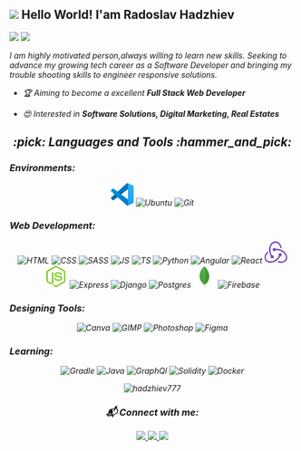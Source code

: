 ##  <img src="https://github.com/TheDudeThatCode/TheDudeThatCode/blob/master/Assets/Hi.gif" width="20px"> Hello World! I'am Radoslav Hadzhiev

<p>
<!--   <img src="https://github.com/TheDudeThatCode/TheDudeThatCode/blob/master/Assets/Hi.gif" width="20px"> -->
<!--   <img src="https://github.com/TheDudeThatCode/TheDudeThatCode/blob/master/Assets/Earth.gif" width="20px"> -->
  <img src="https://github.com/TheDudeThatCode/TheDudeThatCode/blob/master/Assets/Hi.gif" width="20px"> 
 <img src="https://github.com/TheDudeThatCode/TheDudeThatCode/blob/master/Assets/Hi.gif" width="20px"> 
 <em> 

 I am highly motivated person,always willing to learn new skills. Seeking to advance my growing tech career as a Software Developer and bringing my trouble shooting skills to engineer responsive solutions. 

- :trophy: Aiming to become a excellent **Full Stack Web Developer**
<!-- - :eyes: Looking to collaborate on **Web App Projects** -->
- :heart_eyes: Interested in **Software Solutions, Digital Marketing, Real Estates**
    
<h2 align="center">:pick: Languages and Tools :hammer_and_pick:</h2>     
<!--  https://e1.pngegg.com/pngimages/38/630/png-clipart-minecraft-diamond-pickaxe-minecraft-diamond-axe-thumbnail.png -->
<h3 align="left">Environments:</h3>
  
 <p align="center">
 <img alt="VSCode" height="40" width="40" src="https://raw.githubusercontent.com/Mempler/Mempler/master/assets//visual-studio-code.svg"/>
<img alt="Ubuntu" height="40" width="40" src="https://cdn.jsdelivr.net/gh/devicons/devicon/icons/ubuntu/ubuntu-plain.svg" />
<img alt="Git" height="40" width="40" src="https://cdn.jsdelivr.net/gh/devicons/devicon/icons/git/git-original.svg" />
 </p>

<h3 align="left">Web Development:</h3>
    
<p align="center">
<img alt="HTML" height="40" width="40" src="https://cdn.jsdelivr.net/gh/devicons/devicon/icons/html5/html5-original-wordmark.svg" />
<img alt="CSS" height="40" width="40" src="https://cdn.jsdelivr.net/gh/devicons/devicon/icons/css3/css3-original-wordmark.svg" />
 <img alt="SASS" height="40" width="40" src="https://cdn.jsdelivr.net/gh/devicons/devicon/icons/sass/sass-original.svg" />
<img alt="JS" height="40" width="40" src="https://cdn.jsdelivr.net/gh/devicons/devicon/icons/javascript/javascript-original.svg" />   
<img alt="TS" height="40" width="40" src="https://cdn.jsdelivr.net/gh/devicons/devicon/icons/typescript/typescript-original.svg" /> 
<img alt="Python" height="40" width="40" src="https://cdn.jsdelivr.net/gh/devicons/devicon/icons/python/python-original.svg" />
<img alt="Angular" height="40" width="40" src="https://cdn.jsdelivr.net/gh/devicons/devicon/icons/angularjs/angularjs-original.svg" />
<img height="40" width="40" alt="React" src="https://cdn.jsdelivr.net/gh/devicons/devicon/icons/react/react-original.svg">
<img alt="Redux" height="40" width="40" src="https://raw.githubusercontent.com/devicons/devicon/master/icons/redux/redux-original.svg">
<img alt="Node" height="40" width="40" src="https://raw.githubusercontent.com/devicons/devicon/master/icons/nodejs/nodejs-original.svg">
<img alt="Express" height="40" width="40" src="https://icongr.am/devicon/express-original.svg?size=128&color=83cd29">
<img alt="Django" height="40" width="40" src="https://cdn.jsdelivr.net/gh/devicons/devicon/icons/django/django-plain.svg" />
<img alt="Postgres" height="40" width="40" src="https://cdn.jsdelivr.net/gh/devicons/devicon/icons/postgresql/postgresql-original.svg" />
<img alt="Mongo" height="40" width="40" src="https://raw.githubusercontent.com/devicons/devicon/master/icons/mongodb/mongodb-original.svg">
<img alt="Firebase"  height="40" width="40" src="https://cdn.jsdelivr.net/gh/devicons/devicon/icons/firebase/firebase-plain-wordmark.svg" />
</p>
 
<h3 align="left">Designing Tools:</h3>
    
<p align="center">
<img alt="Canva" height="40" width="40" src="https://cdn.jsdelivr.net/gh/devicons/devicon/icons/canva/canva-original.svg" />
<img alt="GIMP" height="40" width="40" src="https://cdn.jsdelivr.net/gh/devicons/devicon/icons/gimp/gimp-original.svg" />
<img alt="Photoshop" height="40" width="40" src="https://cdn.jsdelivr.net/gh/devicons/devicon/icons/photoshop/photoshop-plain.svg" />
<img alt="Figma" height="40" width="40" src="https://cdn.jsdelivr.net/gh/devicons/devicon/icons/figma/figma-original.svg" /></p>

    
<h3 align="left">Learning:</h3>
    <p align="center">
  <img alt="Gradle" height="40" width="40" src="https://cdn.jsdelivr.net/gh/devicons/devicon/icons/gradle/gradle-plain.svg" />
  <img alt="Java" height="40" width="40"  src="https://cdn.jsdelivr.net/gh/devicons/devicon/icons/java/java-original.svg" />
  <img alt="GraphQl" height="40" width="40"  src="https://cdn.jsdelivr.net/gh/devicons/devicon/icons/graphql/graphql-plain.svg" />
  <img alt="Solidity" height="40" width="40" src="https://cdn.jsdelivr.net/gh/devicons/devicon/icons/solidity/solidity-plain.svg" />
  <img alt="Docker" height="40" width="40" src="https://cdn.jsdelivr.net/gh/devicons/devicon/icons/docker/docker-original.svg" />
     
   </p>
    
    
<div align="center"><p><img src="https://github-readme-stats.vercel.app/api/top-langs?username=hadzhiev777&show_icons=true&locale=en&layout=compact" alt="hadzhiev777" />
<!--     <span align="center"><p><img src="https://streak-stats.demolab.com?user=Hadzhiev777&theme=radical)](https://git.io/streak-stats" alt="hadzhiev777" /> --></div> 

### <h3 align="center">:mailbox_with_mail: Connect with me:</h3>
<p align="left">
</p>

<p align="center">
  <a href="https://www.linkedin.com/in/radoslav-hadzhiev-077ba5205/" target="_blank">
    <img src="https://img.shields.io/badge/-LinkedIn-%230077B5?style=for-the-badge&logo=linkedin&logoColor=white" target="_blank">
  </a> 
 <a href = "mailto:r.hadzhiev4277@gmail.com">
    <img src="https://img.shields.io/badge/-Gmail-%23333?style=for-the-badge&logo=gmail&logoColor=white" target="_blank">
  </a>
  <a href="https://www.facebook.com/rado.play" target="_blank">
    <img src="https://img.shields.io/badge/-Facebook-%230077B5?style=for-the-badge&logo=facebook&logoColor=white" target="_blank">
  </a> 
</p>
    </div>

<!-- **HadzhieV777/HadzhieV777** is a ✨ _special_ ✨ repository because its `README.md` (this file) appears on your GitHub profile. -->

